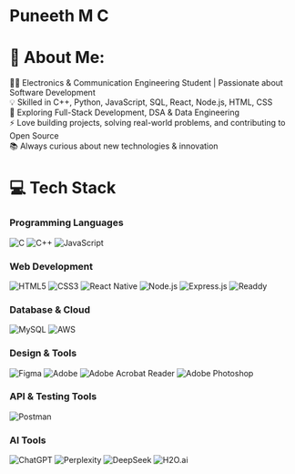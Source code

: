 <p align="center">
  <h1> <b>Puneeth M C</b> </h1>
</p>


# 💫 About Me:
👨‍💻 Electronics & Communication Engineering Student | Passionate about Software Development<br>💡 Skilled in C++, Python, JavaScript, SQL, React, Node.js, HTML, CSS<br>🌱 Exploring Full-Stack Development, DSA & Data Engineering<br>⚡ Love building projects, solving real-world problems, and contributing to Open Source<br>📚 Always curious about new technologies & innovation


# 💻 Tech Stack

### Programming Languages
![C](https://img.shields.io/badge/C-%2300599C.svg?style=for-the-badge&logo=c&logoColor=white) 
![C++](https://img.shields.io/badge/C++-%2300599C.svg?style=for-the-badge&logo=c%2B%2B&logoColor=white) 
![JavaScript](https://img.shields.io/badge/JavaScript-%23323330.svg?style=for-the-badge&logo=javascript&logoColor=%23F7DF1E)

### Web Development
![HTML5](https://img.shields.io/badge/HTML5-%23E34F26.svg?style=for-the-badge&logo=html5&logoColor=white) 
![CSS3](https://img.shields.io/badge/CSS3-%231572B6.svg?style=for-the-badge&logo=css3&logoColor=white) 
![React Native](https://img.shields.io/badge/React_Native-%2320232a.svg?style=for-the-badge&logo=react&logoColor=%2361DAFB) 
![Node.js](https://img.shields.io/badge/Node.js-6DA55F?style=for-the-badge&logo=node.js&logoColor=white) 
![Express.js](https://img.shields.io/badge/Express.js-%23404d59.svg?style=for-the-badge&logo=express&logoColor=%2361DAFB) 
![Readdy](https://img.shields.io/badge/Readdy-%23FF5733.svg?style=for-the-badge) <!-- website framework -->

### Database & Cloud
![MySQL](https://img.shields.io/badge/MySQL-4479A1.svg?style=for-the-badge&logo=mysql&logoColor=white) 
![AWS](https://img.shields.io/badge/AWS-%23FF9900.svg?style=for-the-badge&logo=amazon-aws&logoColor=white)

### Design & Tools
![Figma](https://img.shields.io/badge/Figma-%23F24E1E.svg?style=for-the-badge&logo=figma&logoColor=white) 
![Adobe](https://img.shields.io/badge/Adobe-%23FF0000.svg?style=for-the-badge&logo=adobe&logoColor=white) 
![Adobe Acrobat Reader](https://img.shields.io/badge/Adobe_Acrobat_Reader-EC1C24.svg?style=for-the-badge&logo=Adobe%20Acrobat%20Reader&logoColor=white) 
![Adobe Photoshop](https://img.shields.io/badge/Adobe_Photoshop-%2331A8FF.svg?style=for-the-badge&logo=adobe%20photoshop&logoColor=white)

### API & Testing Tools
![Postman](https://img.shields.io/badge/Postman-%23FF6C37.svg?style=for-the-badge&logo=postman&logoColor=white)

### AI Tools
![ChatGPT](https://img.shields.io/badge/ChatGPT-%2300C36C.svg?style=for-the-badge) 
![Perplexity](https://img.shields.io/badge/Perplexity-%233399FF.svg?style=for-the-badge) 
![DeepSeek](https://img.shields.io/badge/DeepSeek-%23FF33AA.svg?style=for-the-badge) 
![H2O.ai](https://img.shields.io/badge/H2O.ai-%2300BFFF.svg?style=for-the-badge)




<div align="center">


<!-- Proudly created with GPRM ( https://gprm.itsvg.in ) -->
